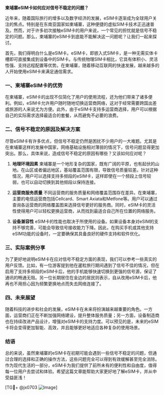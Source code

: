 **柬埔寨eSIM卡如何应对信号不稳定的问题？**

近年来，随着国际旅行的增多以及数字经济的发展，eSIM卡逐渐成为全球用户关注的焦点。特别是在东南亚国家如柬埔寨，这种便捷的虚拟SIM卡技术正迅速普及。然而，对于许多初次接触eSIM卡的用户来说，一个常见的担忧就是信号不稳定的问题。那么，柬埔寨的eSIM卡到底能不能解决这一问题呢？让我们一起来探讨。

首先，我们得明白什么是eSIM卡。eSIM卡，即嵌入式SIM卡，是一种无需实体卡槽即可直接集成到设备中的SIM卡。与传统物理SIM卡相比，它具有体积小、灵活性强、支持远程配置等优势。在柬埔寨，随着移动互联网的快速发展，越来越多的人开始使用eSIM卡来满足通信需求。

### 一、柬埔寨eSIM卡的优势

在柬埔寨，eSIM卡的出现不仅简化了用户的使用流程，还为他们带来了诸多便利。例如，eSIM卡允许用户随时随地切换运营商网络，这对于经常需要跨国出差或旅游的人来说尤为方便。此外，由于eSIM卡支持多运营商选择，用户可以根据自己的实际需求选择最适合的套餐，从而避免不必要的浪费。

### 二、信号不稳定的原因及解决方案

尽管eSIM卡有许多优点，但信号不稳定仍然是困扰不少用户的一大难题。尤其是在柬埔寨这样的发展中国家，网络基础设施相对薄弱的情况下，信号问题显得更加突出。那么，具体来说，造成信号不稳定的原因有哪些？又该如何应对呢？

1. **地理环境因素**
   柬埔寨是一个地形复杂的国家，既有广阔的平原，也有起伏的山地。在山区或者偏远地区，基站覆盖范围有限，导致信号质量较差。针对这种情况，用户可以选择支持多频段的eSIM卡，这样即使在一个频段上信号较弱，也可以自动切换到其他频段以保持连接。

2. **运营商服务质量**
   不同运营商的服务质量和网络覆盖范围存在差异。在柬埔寨，主要的电信运营商包括Cellcard、Smart Axiata和Metfone等。用户可以通过查询各运营商的网络覆盖图来选择信号更好的服务商。同时，eSIM卡的灵活性使得用户可以轻松更换运营商，从而找到最适合自己所在位置的网络服务。

3. **设备兼容性**
   eSIM卡的性能也取决于所使用的设备。如果设备本身对eSIM的支持不够完善，可能会导致信号接收能力下降。因此，在购买手机或其他支持eSIM功能的设备时，一定要确保其具备良好的硬件支持和软件优化。

### 三、实际案例分享

为了更好地说明eSIM卡在应对信号不稳定方面的表现，我们可以参考一些真实的用户反馈。比如，有一位游客提到他在暹粒旅行期间遇到了信号不佳的情况，但在启用了支持多频段的eSIM卡后，他的手机能够快速切换到更强的信号源，保证了通讯的畅通无阻。另一位长期居住在金边的居民则表示，自从改用eSIM卡后，他再也不用担心因为频繁更换地点而失去网络连接了。

### 四、未来展望

随着科技的进步和社会的发展，eSIM卡在未来将扮演越来越重要的角色。一方面，运营商们正在不断加强网络建设，提升整体服务质量；另一方面，设备制造商也在持续改进产品设计，增强对eSIM卡的支持力度。可以预见的是，未来的eSIM卡将会变得更加智能、高效，并且能够更好地适应各种复杂的使用场景。

### 结语

总的来说，虽然柬埔寨的eSIM卡在初期可能会遇到一些信号不稳定的问题，但通过合理的选择和正确的操作方法，这些问题完全可以得到有效缓解甚至完全消除。作为现代生活的一部分，eSIM卡为我们提供了前所未有的便利性和自由度，值得每一位用户去尝试和体验。希望这篇文章能帮助大家更好地了解eSIM卡，并从中受益匪浅！

[TG💪+ @jx0703 ![Image](https://github.com/user-attachments/assets/dbca1d08-cadb-493c-b0ec-ad6f7a83f270)]